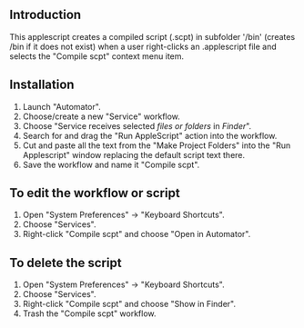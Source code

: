 ## Introduction

This applescript creates a compiled script (.scpt) in subfolder '/bin' (creates /bin if it does not exist) when a user right-clicks an .applescript file and selects the "Compile scpt" context menu item.

## Installation

1. Launch "Automator".
2. Choose/create a new "Service" workflow.
3. Choose "Service receives selected *files or folders* in *Finder*".
4. Search for and drag the "Run AppleScript" action into the workflow.
5. Cut and paste all the text from the "Make Project Folders" into the "Run Applescript" window replacing the default script text there.
6. Save the workflow and name it "Compile scpt".

## To edit the workflow or script

1. Open "System Preferences" -> "Keyboard Shortcuts".
2. Choose "Services".
3. Right-click "Compile scpt" and choose "Open in Automator".

## To delete the script

1. Open "System Preferences" -> "Keyboard Shortcuts".
2. Choose "Services".
3. Right-click "Compile scpt" and choose "Show in Finder".
4. Trash the "Compile scpt" workflow.
